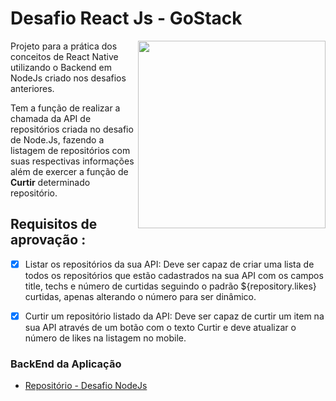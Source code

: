 # Desafio React Js - GoStack

<img align="right" width="300"  src="./src/assets/app-demo.gif">

Projeto para a prática dos conceitos de React Native utilizando o Backend em NodeJs criado nos desafios anteriores.

Tem a função de realizar a chamada da API de repositórios criada no desafio de Node.Js, fazendo a listagem de repositórios com suas respectivas informações além de exercer a função de **Curtir** determinado repositório.

## Requisitos de aprovação :

- [x] Listar os repositórios da sua API: Deve ser capaz de criar uma lista de todos os repositórios que estão cadastrados na sua API com os campos title, techs e número de curtidas seguindo o padrão ${repository.likes} curtidas, apenas alterando o número para ser dinâmico.

- [x] Curtir um repositório listado da API: Deve ser capaz de curtir um item na sua API através de um botão com o texto Curtir e deve atualizar o número de likes na listagem no mobile.


### BackEnd da Aplicação 
- [Repositório - Desafio NodeJs]([https://link](https://github.com/leovdn/gostack-desafio-nodejs))
